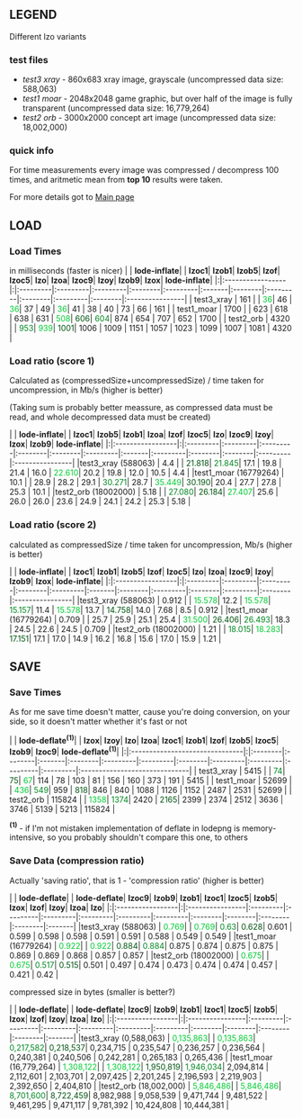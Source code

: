 ## LEGEND ##

Different lzo variants

### test files ###
  * _test3 xray_ - 860x683  xray image, grayscale (uncompressed data size: 588,063)
  * _test1 moar_ - 2048x2048 game graphic, but over half of the image is fully transparent (uncompressed data size: 16,779,264)
  * _test2 orb_  - 3000x2000 concept art image (uncompressed data size: 18,002,000)

### quick info ###

For time measurements every image was compressed / decompress 100 times, and aritmetic mean from **top 10** results were taken.

For more details got to [Main page](http://code.google.com/p/png-fun)


## LOAD ##

### Load Times ###

in milliseconds (faster is nicer)
| |		**lode-inflate**| | **lzoc1**| **lzob1**| **lzob5**| **lzof**| **lzoc5**| **lzo**| **lzoa**| **lzoc9**| **lzoy**| **lzob9**| **lzox**| **lode-inflate**|
|:|:-----------------|:|:---------|:---------|:---------|:--------|:---------|:-------|:--------|:---------|:--------|:---------|:--------|:----------------|
| test3\_xray | 161              | | <font color='#00cc33'>36</font>| 46       | <font color='#00cc33'>36</font>| 37      | 49       | <font color='#00cc33'>36</font>| 41      | 38       | 40      | 73       | 66      | 161             |
| test1\_moar | 1700             | | 623      | 618      | 638      | 631     | <font color='#00cc33'>508</font>| <font color='#005511'>606</font>| <font color='#008822'>604</font>| 874      | 654     | 707      | 652     | 1700            |
| test2\_orb | 4320             | | <font color='#008822'>953</font>| <font color='#00cc33'>939</font>| <font color='#005511'>1001</font>| 1006    | 1009     | 1151   | 1057    | 1023     | 1099    | 1007     | 1081    | 4320            |

### Load ratio (score 1) ###

Calculated as (compressedSize+uncompressedSize) / time taken for uncompression, in Mb/s (higher is better)

(Taking sum is probably better meassure, as compressed data must be read, and whole decompressed data must be created)

| |		**lode-inflate**| | **lzoc1**| **lzob5**| **lzob1**| **lzoa**| **lzof**| **lzoc5**| **lzo**| **lzoc9**| **lzoy**| **lzox**| **lzob9**| **lode-inflate**|
|:|:-----------------|:|:---------|:---------|:---------|:--------|:--------|:---------|:-------|:---------|:--------|:--------|:---------|:----------------|
|test3\_xray (588063) | 4.4              | | <font color='#005511'>21.818</font>| <font color='#008822'>21.845</font>| 17.1     | 19.8    | 21.4    | 16.0     | <font color='#00cc33'>22.610</font>| 20.2     | 19.8    | 12.0    | 10.5     | 4.4             |
|test1\_moar (16779264) | 10.1             | | 28.9     | 28.2     | 29.1     | <font color='#008822'>30.271</font>| 28.7    | <font color='#00cc33'>35.449</font>| <font color='#005511'>30.190</font>| 20.4     | 27.7    | 27.8    | 25.3     | 10.1            |
|test2\_orb (18002000) | 5.18             | | <font color='#008822'>27.080</font>| <font color='#005511'>26.184</font>| <font color='#00cc33'>27.407</font>| 25.6    | 26.0    | 26.0     | 23.6   | 24.9     | 24.1    | 24.2    | 25.3     | 5.18            |

### Load ratio (score 2) ###

calculated as compressedSize / time taken for uncompression, Mb/s (higher is better)

| |		**lode-inflate**| | **lzoc1**| **lzob1**| **lzob5**| **lzof**| **lzoc5**| **lzo**| **lzoa**| **lzoc9**| **lzoy**| **lzob9**| **lzox**| **lode-inflate**|
|:|:-----------------|:|:---------|:---------|:---------|:--------|:---------|:-------|:--------|:---------|:--------|:---------|:--------|:----------------|
|test3\_xray (588063) | 0.912            | | <font color='#00cc33'>15.578</font>| 12.2     | <font color='#00cc33'>15.578</font>| <font color='#008822'>15.157</font>| 11.4     | <font color='#00cc33'>15.578</font>| 13.7    | <font color='#005511'>14.758</font>| 14.0    | 7.68     | 8.5     | 0.912           |
|test1\_moar (16779264) | 0.709            | | 25.7     | 25.9     | 25.1     | 25.4    | <font color='#00cc33'>31.500</font>| <font color='#005511'>26.406</font>| <font color='#008822'>26.493</font>| 18.3     | 24.5    | 22.6     | 24.5    | 0.709           |
|test2\_orb (18002000) | 1.21             | | <font color='#008822'>18.015</font>| <font color='#00cc33'>18.283</font>| <font color='#005511'>17.151</font>| 17.1    | 17.0     | 14.9   | 16.2    | 16.8     | 15.6    | 17.0     | 15.9    | 1.21            |

## SAVE ##

### Save Times ###

As for me save time doesn't matter, cause you're doing conversion, on your side, so it doesn't matter whether it's fast or not

| |		**lode-deflate<sup>(1)</sup>**| | **lzox**| **lzoy**| **lzo**| **lzoa**| **lzoc1**| **lzob1**| **lzof**| **lzob5**| **lzoc5**| **lzob9**| **lzoc9**| **lode-deflate<sup>(1)</sup>**|
|:|:-------------------------------|:|:--------|:--------|:-------|:--------|:---------|:---------|:--------|:---------|:---------|:---------|:---------|:------------------------------|
| test3\_xray | 5415                           | | <font color='#008822'>74</font>| <font color='#005511'>75</font>| <font color='#00cc33'>67</font>| 114     | 78       | 103      | 81      | 156      | 160      | 373      | 191      | 5415                          |
| test1\_moar | 52699                          | | <font color='#00cc33'>436</font>| <font color='#008822'>549</font>| 959    | <font color='#005511'>818</font>| 846      | 840      | 1088    | 1126     | 1152     | 2487     | 2531     | 52699                         |
| test2\_orb | 115824                         | | <font color='#00cc33'>1358</font>| <font color='#008822'>1374</font>| 2420   | <font color='#005511'>2165</font>| 2399     | 2374     | 2512    | 3636     | 3746     | 5139     | 5213     | 115824                        |

**<sup>(1)</sup>** - if I'm not mistaken implementation of deflate in lodepng is memory-intensive, so you probably shouldn't compare this one, to others

### Save Data (compression ratio) ###

Actually 'saving ratio', that is 1 - 'compression ratio' (higher is better)

| |		**lode-deflate**| | **lode-deflate**| **lzoc9**| **lzob9**| **lzob1**| **lzoc1**| **lzoc5**| **lzob5**| **lzox**| **lzof**| **lzoy**| **lzoa**| **lzo**|
|:|:-----------------|:|:----------------|:---------|:---------|:---------|:---------|:---------|:---------|:--------|:--------|:--------|:--------|:-------|
|test3\_xray (588063) | <font color='#00cc33'>0.769</font>| | <font color='#00cc33'>0.769</font>| <font color='#008822'>0.63</font>| <font color='#005511'>0.628</font>| 0.601    | 0.599    | 0.598    | 0.598    | 0.591   | 0.591   | 0.588   | 0.549   | 0.549  |
|test1\_moar (16779264) | <font color='#00cc33'>0.922</font>| | <font color='#00cc33'>0.922</font>| <font color='#005511'>0.884</font>| <font color='#008822'>0.884</font>| 0.875    | 0.874    | 0.875    | 0.875    | 0.869   | 0.869   | 0.868   | 0.857   | 0.857  |
|test2\_orb (18002000) | <font color='#00cc33'>0.675</font>| | <font color='#00cc33'>0.675</font>| <font color='#008822'>0.517</font>| <font color='#005511'>0.515</font>| 0.501    | 0.497    | 0.474    | 0.473    | 0.474   | 0.474   | 0.457   | 0.421   | 0.42   |


compressed size in bytes (smaller is better?)

| |		**lode-deflate**| | **lode-deflate**| **lzoc9**| **lzob9**| **lzob1**| **lzoc1**| **lzoc5**| **lzob5**| **lzox**| **lzof**| **lzoy**| **lzoa**| **lzo**|
|:|:-----------------|:|:----------------|:---------|:---------|:---------|:---------|:---------|:---------|:--------|:--------|:--------|:--------|:-------|
|test3\_xray (0,588,063) | <font color='#00cc33'>0,135,863</font>| | <font color='#00cc33'>0,135,863</font>| <font color='#008822'>0,217,582</font>| <font color='#005511'>0,218,537</font>| 0,234,715 | 0,235,547 | 0,236,257 | 0,236,564 | 0,240,381 | 0,240,506 | 0,242,281 | 0,265,183 | 0,265,436 |
|test1\_moar (16,779,264) | <font color='#00cc33'>1,308,122</font>| | <font color='#00cc33'>1,308,122</font>| <font color='#005511'>1,950,819</font>| <font color='#008822'>1,946,034</font>| 2,094,814 | 2,112,601 | 2,103,701 | 2,097,425 | 2,201,245 | 2,196,593 | 2,219,903 | 2,392,650 | 2,404,810 |
|test2\_orb (18,002,000) | <font color='#00cc33'>5,846,486</font>| | <font color='#00cc33'>5,846,486</font>| <font color='#008822'>8,701,600</font>| <font color='#005511'>8,722,459</font>| 8,982,988 | 9,058,539 | 9,471,744 | 9,481,522 | 9,461,295 | 9,471,117 | 9,781,392 | 10,424,808 | 10,444,381 |
